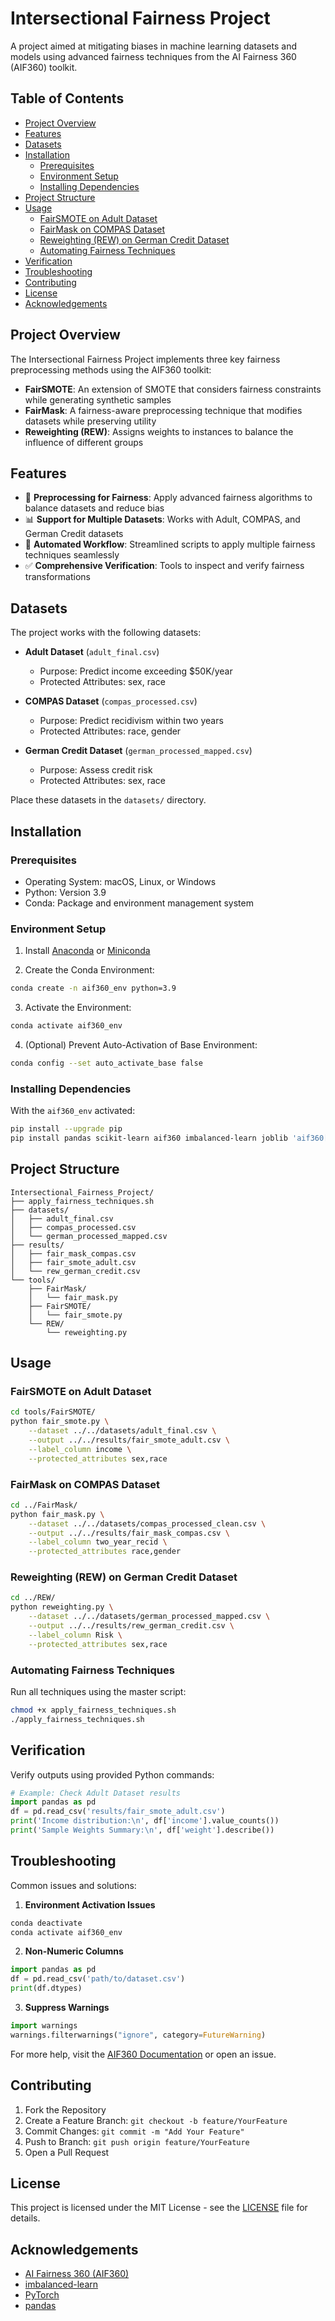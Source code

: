 # Intersectional Fairness Project

A project aimed at mitigating biases in machine learning datasets and models using advanced fairness techniques from the AI Fairness 360 (AIF360) toolkit.

## Table of Contents
- [Project Overview](#project-overview)
- [Features](#features)
- [Datasets](#datasets)
- [Installation](#installation)
  - [Prerequisites](#prerequisites)
  - [Environment Setup](#environment-setup)
  - [Installing Dependencies](#installing-dependencies)
- [Project Structure](#project-structure)
- [Usage](#usage)
  - [FairSMOTE on Adult Dataset](#fairsmote-on-adult-dataset)
  - [FairMask on COMPAS Dataset](#fairmask-on-compas-dataset)
  - [Reweighting (REW) on German Credit Dataset](#reweighting-rew-on-german-credit-dataset)
  - [Automating Fairness Techniques](#automating-fairness-techniques)
- [Verification](#verification)
- [Troubleshooting](#troubleshooting)
- [Contributing](#contributing)
- [License](#license)
- [Acknowledgements](#acknowledgements)

## Project Overview

The Intersectional Fairness Project implements three key fairness preprocessing methods using the AIF360 toolkit:

- **FairSMOTE**: An extension of SMOTE that considers fairness constraints while generating synthetic samples
- **FairMask**: A fairness-aware preprocessing technique that modifies datasets while preserving utility
- **Reweighting (REW)**: Assigns weights to instances to balance the influence of different groups

## Features

- 🔧 **Preprocessing for Fairness**: Apply advanced fairness algorithms to balance datasets and reduce bias
- 📊 **Support for Multiple Datasets**: Works with Adult, COMPAS, and German Credit datasets
- 🔄 **Automated Workflow**: Streamlined scripts to apply multiple fairness techniques seamlessly
- ✅ **Comprehensive Verification**: Tools to inspect and verify fairness transformations

## Datasets

The project works with the following datasets:

- **Adult Dataset** (`adult_final.csv`)
  - Purpose: Predict income exceeding $50K/year
  - Protected Attributes: sex, race

- **COMPAS Dataset** (`compas_processed.csv`)
  - Purpose: Predict recidivism within two years
  - Protected Attributes: race, gender

- **German Credit Dataset** (`german_processed_mapped.csv`)
  - Purpose: Assess credit risk
  - Protected Attributes: sex, race

Place these datasets in the `datasets/` directory.

## Installation

### Prerequisites

- Operating System: macOS, Linux, or Windows
- Python: Version 3.9
- Conda: Package and environment management system

### Environment Setup

1. Install [Anaconda](https://www.anaconda.com/download) or [Miniconda](https://docs.conda.io/en/latest/miniconda.html)

2. Create the Conda Environment:
```bash
conda create -n aif360_env python=3.9
```

3. Activate the Environment:
```bash
conda activate aif360_env
```

4. (Optional) Prevent Auto-Activation of Base Environment:
```bash
conda config --set auto_activate_base false
```

### Installing Dependencies

With the `aif360_env` activated:
```bash
pip install --upgrade pip
pip install pandas scikit-learn aif360 imbalanced-learn joblib 'aif360[inFairness]'
```

## Project Structure

```
Intersectional_Fairness_Project/
├── apply_fairness_techniques.sh
├── datasets/
│   ├── adult_final.csv
│   ├── compas_processed.csv
│   └── german_processed_mapped.csv
├── results/
│   ├── fair_mask_compas.csv
│   ├── fair_smote_adult.csv
│   └── rew_german_credit.csv
└── tools/
    ├── FairMask/
    │   └── fair_mask.py
    ├── FairSMOTE/
    │   └── fair_smote.py
    └── REW/
        └── reweighting.py
```

## Usage

### FairSMOTE on Adult Dataset

```bash
cd tools/FairSMOTE/
python fair_smote.py \
    --dataset ../../datasets/adult_final.csv \
    --output ../../results/fair_smote_adult.csv \
    --label_column income \
    --protected_attributes sex,race
```

### FairMask on COMPAS Dataset

```bash
cd ../FairMask/
python fair_mask.py \
    --dataset ../../datasets/compas_processed_clean.csv \
    --output ../../results/fair_mask_compas.csv \
    --label_column two_year_recid \
    --protected_attributes race,gender
```

### Reweighting (REW) on German Credit Dataset

```bash
cd ../REW/
python reweighting.py \
    --dataset ../../datasets/german_processed_mapped.csv \
    --output ../../results/rew_german_credit.csv \
    --label_column Risk \
    --protected_attributes sex,race
```

### Automating Fairness Techniques

Run all techniques using the master script:
```bash
chmod +x apply_fairness_techniques.sh
./apply_fairness_techniques.sh
```

## Verification

Verify outputs using provided Python commands:

```python
# Example: Check Adult Dataset results
import pandas as pd
df = pd.read_csv('results/fair_smote_adult.csv')
print('Income distribution:\n', df['income'].value_counts())
print('Sample Weights Summary:\n', df['weight'].describe())
```

## Troubleshooting

Common issues and solutions:

1. **Environment Activation Issues**
```bash
conda deactivate
conda activate aif360_env
```

2. **Non-Numeric Columns**
```python
import pandas as pd
df = pd.read_csv('path/to/dataset.csv')
print(df.dtypes)
```

3. **Suppress Warnings**
```python
import warnings
warnings.filterwarnings("ignore", category=FutureWarning)
```

For more help, visit the [AIF360 Documentation](https://aif360.readthedocs.io/) or open an issue.

## Contributing

1. Fork the Repository
2. Create a Feature Branch: `git checkout -b feature/YourFeature`
3. Commit Changes: `git commit -m "Add Your Feature"`
4. Push to Branch: `git push origin feature/YourFeature`
5. Open a Pull Request

## License

This project is licensed under the MIT License - see the [LICENSE](LICENSE) file for details.

## Acknowledgements

- [AI Fairness 360 (AIF360)](https://github.com/Trusted-AI/AIF360)
- [imbalanced-learn](https://imbalanced-learn.org/)
- [PyTorch](https://pytorch.org/)
- [pandas](https://pandas.pydata.org/)
